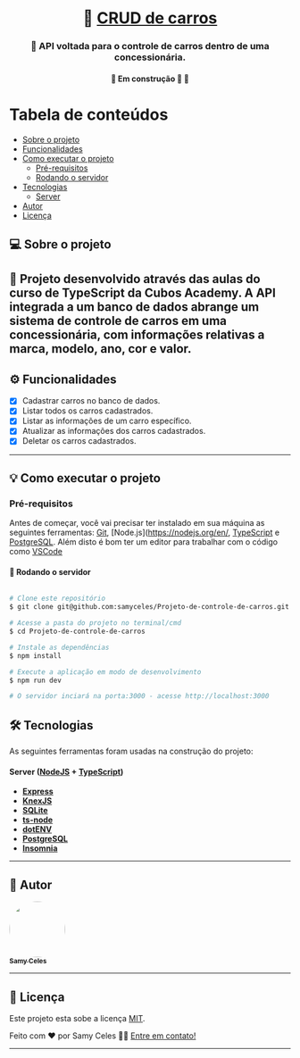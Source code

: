 
<h1 align="center">	
     🚗 <a href="#" alt="site do ecoleta"> CRUD de carros </a>
</h1>

<h3 align="center">
    🚀 API voltada para o controle de carros dentro de uma concessionária.
</h3>
</p>

<h4 align="center">
	🚧  Em construção  🚀 🚧
</h4>

Tabela de conteúdos
=================
<!--ts-->
   * [Sobre o projeto](#-sobre-o-projeto)
   * [Funcionalidades](#-funcionalidades)
   * [Como executar o projeto](#-como-executar-o-projeto)
     * [Pré-requisitos](#pré-requisitos)
     * [Rodando o servidor](#user-content--rodando-o-backend-servidor)
   * [Tecnologias](#-tecnologias)
     * [Server](#user-content-server--nodejs----typescript)
   * [Autor](#-autor)
   * [Licença](#user-content--licença)
<!--te-->

## 💻 Sobre o projeto

🚙 Projeto desenvolvido através das aulas do curso de TypeScript da Cubos Academy. A API integrada a um banco de dados abrange um sistema de controle de carros em uma concessionária, com informações relativas a marca, modelo, ano, cor e valor.
---

## ⚙️ Funcionalidades

- [x] Cadastrar carros no banco de dados.
- [x] Listar todos os carros cadastrados.
- [x] Listar as informações de um carro específico.
- [x] Atualizar as informações dos carros cadastrados.
- [x] Deletar os carros cadastrados.
 
---

## 💡 Como executar o projeto

### Pré-requisitos

Antes de começar, você vai precisar ter instalado em sua máquina as seguintes ferramentas:
[Git](https://git-scm.com), [Node.js](https://nodejs.org/en/, [TypeScript](https://www.typescriptlang.org/) e [PostgreSQL](https://www.postgresql.org/). 
Além disto é bom ter um editor para trabalhar com o código como [VSCode](https://code.visualstudio.com/)

#### 🎲 Rodando o servidor

```bash

# Clone este repositório
$ git clone git@github.com:samyceles/Projeto-de-controle-de-carros.git

# Acesse a pasta do projeto no terminal/cmd
$ cd Projeto-de-controle-de-carros

# Instale as dependências
$ npm install

# Execute a aplicação em modo de desenvolvimento
$ npm run dev

# O servidor inciará na porta:3000 - acesse http://localhost:3000

```

## 🛠 Tecnologias

As seguintes ferramentas foram usadas na construção do projeto:

#### **Server**  ([NodeJS](https://nodejs.org/en/)  +  [TypeScript](https://www.typescriptlang.org/))

-   **[Express](https://expressjs.com/)**
-   **[KnexJS](http://knexjs.org/)**
-   **[SQLite](https://github.com/mapbox/node-sqlite3)**
-   **[ts-node](https://github.com/TypeStrong/ts-node)**
-   **[dotENV](https://github.com/motdotla/dotenv)**
-   **[PostgreSQL](https://www.postgresql.org/download/)**
-   **[Insomnia](https://insomnia.rest/)**

---

## 🦸 Autor

<a href="[https://blog.rocketseat.com.br/author/thiago/](https://www.google.com/url?sa=i&url=https%3A%2F%2Fpt.quizur.com%2Ftrivia%2Fvc-realmente-conhece-a-viagem-de-chihiro-RNWs&psig=AOvVaw3nmlPnHnVl4b65QO1SKQ0Z&ust=1706750919786000&source=images&cd=vfe&opi=89978449&ved=0CBIQjRxqFwoTCKj5teS8hoQDFQAAAAAdAAAAABAK)">
 <img style="border-radius: 50%;" src="https://avatars3.githubusercontent.com/u/380327?s=460&u=61b426b901b8fe02e12019b1fdb67bf0072d4f00&v=4" width="100px;" alt=""/>
 <br />
 <sub><b>Samy Celes</b></sub></a>

---

## 📝 Licença

Este projeto esta sobe a licença [MIT](./LICENSE).

Feito com ❤️ por Samy Celes 
👋🏽 [Entre em contato!](www.linkedin.com/in/samyceles)

---
